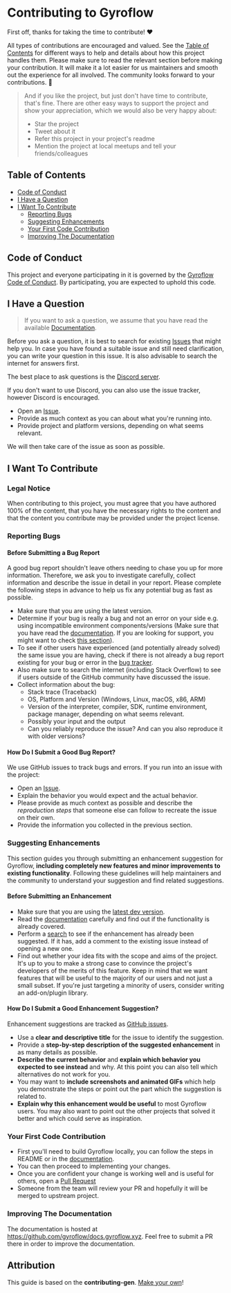 <!-- omit in toc -->
# Contributing to Gyroflow

First off, thanks for taking the time to contribute! ❤️

All types of contributions are encouraged and valued. See the [Table of Contents](#table-of-contents) for different ways to help and details about how this project handles them. Please make sure to read the relevant section before making your contribution. It will make it a lot easier for us maintainers and smooth out the experience for all involved. The community looks forward to your contributions. 🎉

> And if you like the project, but just don't have time to contribute, that's fine. There are other easy ways to support the project and show your appreciation, which we would also be very happy about:
> - Star the project
> - Tweet about it
> - Refer this project in your project's readme
> - Mention the project at local meetups and tell your friends/colleagues

<!-- omit in toc -->
## Table of Contents

- [Code of Conduct](#code-of-conduct)
- [I Have a Question](#i-have-a-question)
- [I Want To Contribute](#i-want-to-contribute)
  - [Reporting Bugs](#reporting-bugs)
  - [Suggesting Enhancements](#suggesting-enhancements)
  - [Your First Code Contribution](#your-first-code-contribution)
  - [Improving The Documentation](#improving-the-documentation)


## Code of Conduct

This project and everyone participating in it is governed by the
[Gyroflow Code of Conduct](https://github.com/gyroflow/gyroflow/blob/master/CODE_OF_CONDUCT.md).
By participating, you are expected to uphold this code.


## I Have a Question

> If you want to ask a question, we assume that you have read the available [Documentation](https://docs.gyroflow.xyz).

Before you ask a question, it is best to search for existing [Issues](https://github.com/gyroflow/gyroflow/issues) that might help you. In case you have found a suitable issue and still need clarification, you can write your question in this issue. It is also advisable to search the internet for answers first.

The best place to ask questions is the [Discord server](https://discord.com/invite/BBJ2UVAr2D).

If you don't want to use Discord, you can also use the issue tracker, however Discord is encouraged.

- Open an [Issue](https://github.com/gyroflow/gyroflow/issues/new).
- Provide as much context as you can about what you're running into.
- Provide project and platform versions, depending on what seems relevant.

We will then take care of the issue as soon as possible.

## I Want To Contribute

<!-- omit in toc -->
### Legal Notice
When contributing to this project, you must agree that you have authored 100% of the content, that you have the necessary rights to the content and that the content you contribute may be provided under the project license.

### Reporting Bugs

<!-- omit in toc -->
#### Before Submitting a Bug Report

A good bug report shouldn't leave others needing to chase you up for more information. Therefore, we ask you to investigate carefully, collect information and describe the issue in detail in your report. Please complete the following steps in advance to help us fix any potential bug as fast as possible.

- Make sure that you are using the latest version.
- Determine if your bug is really a bug and not an error on your side e.g. using incompatible environment components/versions (Make sure that you have read the [documentation](https://docs.gyroflow.xyz). If you are looking for support, you might want to check [this section](#i-have-a-question)).
- To see if other users have experienced (and potentially already solved) the same issue you are having, check if there is not already a bug report existing for your bug or error in the [bug tracker](https://github.com/gyroflow/gyroflowissues?q=label%3Abug).
- Also make sure to search the internet (including Stack Overflow) to see if users outside of the GitHub community have discussed the issue.
- Collect information about the bug:
  - Stack trace (Traceback)
  - OS, Platform and Version (Windows, Linux, macOS, x86, ARM)
  - Version of the interpreter, compiler, SDK, runtime environment, package manager, depending on what seems relevant.
  - Possibly your input and the output
  - Can you reliably reproduce the issue? And can you also reproduce it with older versions?

<!-- omit in toc -->
#### How Do I Submit a Good Bug Report?

We use GitHub issues to track bugs and errors. If you run into an issue with the project:

- Open an [Issue](https://github.com/gyroflow/gyroflow/issues/new).
- Explain the behavior you would expect and the actual behavior.
- Please provide as much context as possible and describe the *reproduction steps* that someone else can follow to recreate the issue on their own.
- Provide the information you collected in the previous section.

### Suggesting Enhancements

This section guides you through submitting an enhancement suggestion for Gyroflow, **including completely new features and minor improvements to existing functionality**. Following these guidelines will help maintainers and the community to understand your suggestion and find related suggestions.

<!-- omit in toc -->
#### Before Submitting an Enhancement

- Make sure that you are using the [latest dev version](https://gyroflow.xyz/devbuild/?autodownload).
- Read the [documentation](https://docs.gyroflow.xyz) carefully and find out if the functionality is already covered.
- Perform a [search](https://github.com/gyroflow/gyroflow/issues) to see if the enhancement has already been suggested. If it has, add a comment to the existing issue instead of opening a new one.
- Find out whether your idea fits with the scope and aims of the project. It's up to you to make a strong case to convince the project's developers of the merits of this feature. Keep in mind that we want features that will be useful to the majority of our users and not just a small subset. If you're just targeting a minority of users, consider writing an add-on/plugin library.

<!-- omit in toc -->
#### How Do I Submit a Good Enhancement Suggestion?

Enhancement suggestions are tracked as [GitHub issues](https://github.com/gyroflow/gyroflow/issues).

- Use a **clear and descriptive title** for the issue to identify the suggestion.
- Provide a **step-by-step description of the suggested enhancement** in as many details as possible.
- **Describe the current behavior** and **explain which behavior you expected to see instead** and why. At this point you can also tell which alternatives do not work for you.
- You may want to **include screenshots and animated GIFs** which help you demonstrate the steps or point out the part which the suggestion is related to.
- **Explain why this enhancement would be useful** to most Gyroflow users. You may also want to point out the other projects that solved it better and which could serve as inspiration.

### Your First Code Contribution

- First you'll need to build Gyroflow locally, you can follow the steps in README or in the [documentation](https://docs.gyroflow.xyz/app/technical-details/building-from-source).
- You can then proceed to implementing your changes.
- Once you are confident your change is working well and is useful for others, open a [Pull Request](https://github.com/gyroflow/gyroflow/pulls)
- Someone from the team will review your PR and hopefully it will be merged to upstream project.

### Improving The Documentation

The documentation is hosted at https://github.com/gyroflow/docs.gyroflow.xyz. Feel free to submit a PR there in order to improve the documentation.


<!-- omit in toc -->
## Attribution
This guide is based on the **contributing-gen**. [Make your own](https://github.com/bttger/contributing-gen)!
